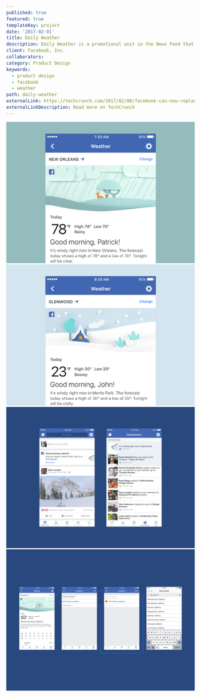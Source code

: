 ```yaml
---
published: true
featured: true
templateKey: project
date: '2017-02-01'
title: Daily Weather
description: Daily Weather is a promotional unit in the News Feed that helps millions of people find their weather forecast in a fast and delightful experience that's unique to Facebook.
client: Facebook, Inc.
collaborators: 
category: Product Design
keywords:
  - product design
  - facebook
  - weather
path: daily-weather
externalLink: https://techcrunch.com/2017/02/08/facebook-can-now-replace-your-weather-app/
externalLinkDescription: Read more on TechCrunch
---
```

![image 1](../../assets/facebook-daily-weather-image-1.png)
![image 2](../../assets/facebook-daily-weather-image-2.png)
![image 3](../../assets/facebook-daily-weather-image-3.png)
![image 4](../../assets/facebook-daily-weather-image-4.png)
